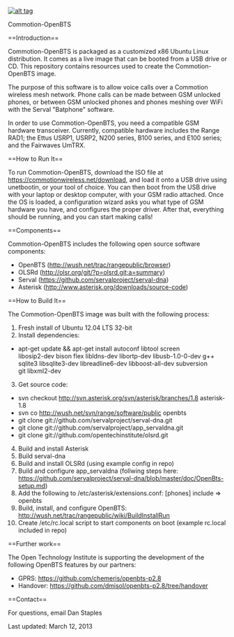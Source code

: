 [![alt tag](http://img.shields.io/badge/maintainer-dismantl-green.svg)](https://github.com/dismantl)

Commotion-OpenBTS

==Introduction==

Commotion-OpenBTS is packaged as a customized x86 Ubuntu Linux distribution. 
It comes as a live image that can be booted from a USB drive or CD. This
repository contains resources used to create the Commotion-OpenBTS image.

The purpose of this software is to allow voice calls over a Commotion 
wireless mesh network. Phone calls can be made between GSM unlocked phones, 
or between GSM unlocked phones and phones meshing over WiFi with the Serval 
"Batphone" software.

In order to use Commotion-OpenBTS, you need a compatible GSM hardware
transceiver. Currently, compatible hardware includes the Range RAD1;
the Ettus USRP1, USRP2, N200 series, B100 series, and E100 series; and
the Fairwaves UmTRX.

==How to Run It==

To run Commotion-OpenBTS, download the ISO file at 
https://commotionwireless.net/download, and load it onto a USB drive using 
unetbootin, or your tool of choice. You can then boot from the USB drive 
with your laptop or desktop computer, with your GSM radio attached. Once 
the OS is loaded, a configuration wizard asks you what type of GSM hardware
you have, and configures the proper driver. After that, everything should be
running, and you can start making calls!

==Components==

Commotion-OpenBTS includes the following open source software components:
* OpenBTS (http://wush.net/trac/rangepublic/browser)
* OLSRd (http://olsr.org/git/?p=olsrd.git;a=summary)
* Serval (https://github.com/servalproject/serval-dna)
* Asterisk (http://www.asterisk.org/downloads/source-code)

==How to Build It==

The Commotion-OpenBTS image was built with the following process:
1. Fresh install of Ubuntu 12.04 LTS 32-bit
2. Install dependencies:
 * apt-get update && apt-get install autoconf libtool screen \
    libosip2-dev bison flex libldns-dev libortp-dev libusb-1.0-0-dev g++ \
    sqlite3 libsqlite3-dev libreadline6-dev libboost-all-dev subversion \
    git libxml2-dev
3. Get source code:
 * svn checkout http://svn.asterisk.org/svn/asterisk/branches/1.8 asterisk-1.8
 * svn co http://wush.net/svn/range/software/public openbts
 * git clone git://github.com/servalproject/serval-dna.git
 * git clone git://github.com/servalproject/app_servaldna.git
 * git clone git://github.com/opentechinstitute/olsrd.git
4. Build and install Asterisk
5. Build serval-dna
6. Build and install OLSRd (using example config in repo)
7. Build and configure app_servaldna (follwing steps here: 
   https://github.com/servalproject/serval-dna/blob/master/doc/OpenBts-setup.md)
8. Add the following to /etc/asterisk/extensions.conf:
        [phones]
        include => openbts
9. Build, install, and configure OpenBTS: 
    http://wush.net/trac/rangepublic/wiki/BuildInstallRun
10. Create /etc/rc.local script to start components on boot 
     (example rc.local included in repo)

==Further work==

The Open Technology Institute is supporting the development of the following
OpenBTS features by our partners:
* GPRS: https://github.com/chemeris/openbts-p2.8
* Handover: https://github.com/dmisol/openbts-p2.8/tree/handover

==Contact==

For questions, email Dan Staples <danstaples AT opentechinstitute DOT org>

Last updated: March 12, 2013
